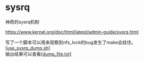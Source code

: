 sysrq
===================
神奇的sysrq机制

https://www.kernel.org/doc/html/latest/admin-guide/sysrq.html


写了一个脚本可以用来观察到nfs_lock的bug发生了make会挂住。 [[use_sysrq_dump.sh]](../src/use_sysrq_dump.sh)  
输出结果可以查看[[dump_file.txt]](../src/dump_file.txt)